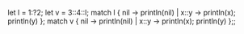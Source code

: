 let l = 1:?2;
let v = 3::4::l;
match l {
    nil -> println(nil)
|   x::y -> println(x); println(y)
};
match v {
    nil -> println(nil)
|   x::y -> println(x); println(y)
};;